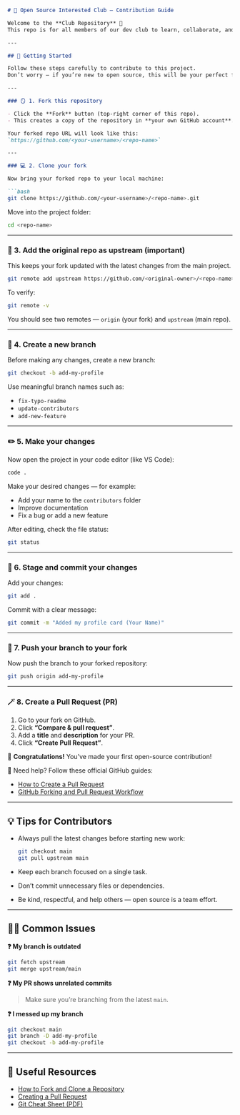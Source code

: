 
```markdown
# 🌸 Open Source Interested Club — Contribution Guide

Welcome to the **Club Repository** 🎉  
This repo is for all members of our dev club to learn, collaborate, and make their first open-source contributions.

---

## 🚀 Getting Started

Follow these steps carefully to contribute to this project.  
Don’t worry — if you’re new to open source, this will be your perfect first PR!

---

### 🪞 1. Fork this repository

- Click the **Fork** button (top-right corner of this repo).  
- This creates a copy of the repository in **your own GitHub account**.

Your forked repo URL will look like this:  
`https://github.com/<your-username>/<repo-name>`

---

### 💻 2. Clone your fork

Now bring your forked repo to your local machine:

```bash
git clone https://github.com/<your-username>/<repo-name>.git
```

Move into the project folder:

```bash
cd <repo-name>
```

---

### 🔗 3. Add the original repo as upstream (important)

This keeps your fork updated with the latest changes from the main project.

```bash
git remote add upstream https://github.com/<original-owner>/<repo-name>.git
```

To verify:

```bash
git remote -v
```

You should see two remotes — `origin` (your fork) and `upstream` (main repo).

---

### 🌱 4. Create a new branch

Before making any changes, create a new branch:

```bash
git checkout -b add-my-profile
```

Use meaningful branch names such as:

* `fix-typo-readme`
* `update-contributors`
* `add-new-feature`

---

### ✏️ 5. Make your changes

Now open the project in your code editor (like VS Code):

```bash
code .
```

Make your desired changes — for example:

* Add your name to the `contributors` folder
* Improve documentation
* Fix a bug or add a new feature

After editing, check the file status:

```bash
git status
```

---

### 💾 6. Stage and commit your changes

Add your changes:

```bash
git add .
```

Commit with a clear message:

```bash
git commit -m "Added my profile card (Your Name)"
```

---

### 🚀 7. Push your branch to your fork

Now push the branch to your forked repository:

```bash
git push origin add-my-profile
```

---

### 🪄 8. Create a Pull Request (PR)

1. Go to your fork on GitHub.
2. Click **“Compare & pull request”**.
3. Add a **title** and **description** for your PR.
4. Click **“Create Pull Request”**.

🎉 **Congratulations!** You’ve made your first open-source contribution!

🧭 Need help? Follow these official GitHub guides:

* [How to Create a Pull Request](https://docs.github.com/en/pull-requests/collaborating-with-pull-requests/proposing-changes-to-your-work-with-pull-requests/creating-a-pull-request)
* [GitHub Forking and Pull Request Workflow](https://docs.github.com/en/get-started/quickstart/fork-a-repo)

---

## 💡 Tips for Contributors

* Always pull the latest changes before starting new work:

  ```bash
  git checkout main
  git pull upstream main
  ```

* Keep each branch focused on a single task.

* Don’t commit unnecessary files or dependencies.

* Be kind, respectful, and help others — open source is a team effort.

---

## 🧑‍💻 Common Issues

**❓ My branch is outdated**

```bash
git fetch upstream
git merge upstream/main
```

**❓ My PR shows unrelated commits**

> Make sure you’re branching from the latest `main`.

**❓ I messed up my branch**

```bash
git checkout main
git branch -D add-my-profile
git checkout -b add-my-profile
```

---

## 🧭 Useful Resources

* [How to Fork and Clone a Repository](https://docs.github.com/en/get-started/quickstart/fork-a-repo)
* [Creating a Pull Request](https://docs.github.com/en/pull-requests/collaborating-with-pull-requests)
* [Git Cheat Sheet (PDF)](https://education.github.com/git-cheat-sheet-education.pdf)


```
```
